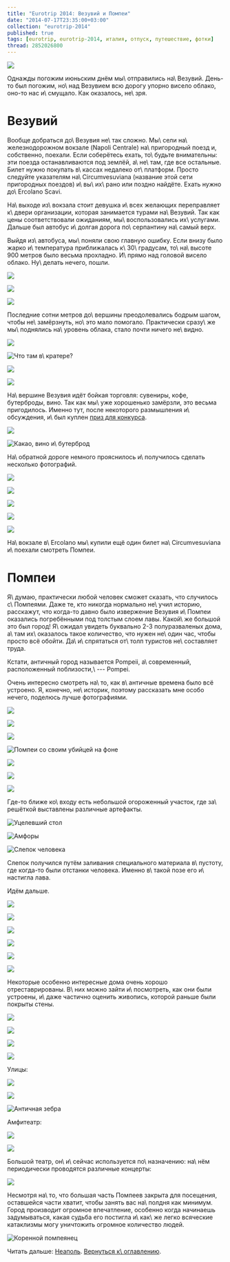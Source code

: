 ```yaml
---
title: "Eurotrip 2014: Везувий и Помпеи"
date: "2014-07-17T23:35:00+03:00"
collection: "eurotrip-2014"
published: true
tags: [eurotrip, eurotrip-2014, италия, отпуск, путешествие, фотки]
thread: 2852026800
---
```


![](/images/travel/2014-06-eurotrip/pompeii-cover.jpg)

Однажды погожим июньским днём мы\ отправились на\ Везувий. День-то был погожим, но\ над Везувием всю дорогу упорно
висело облако, оно-то нас и\ смущало. Как оказалось, не\ зря.

<!--more-->

# Везувий

Вообще добраться до\ Везувия не\ так сложно. Мы\ сели на\ железнодорожном вокзале (Napoli Centrale) на\ пригородный 
поезд и, собственно, поехали. Если соберётесь ехать, то\ будьте внимательны: эти поезда останавливаются под землёй, 
а\ не\ там, где все остальные. Билет нужно покупать в\ кассах недалеко от\ платформ. Просто следуйте указателям 
на\ Circumvesuviana (название этой сети пригородных поездов) и\ вы\ их\ рано или поздно найдёте. Ехать нужно 
до\ Ercolano Scavi. 

На\ выходе из\ вокзала стоит девушка и\ всех желающих переправляет к\ двери организации, которая занимается турами 
на\ Везувий. Так как цены соответствовали ожиданиям, мы\ воспользовались их\ услугами. Дальше был автобус и\ долгая 
дорога по\ серпантину на\ самый верх.

Выйдя из\ автобуса, мы\ поняли свою главную ошибку. Если внизу было жарко и\ температура приближалась к\ 30\ градусам, 
то\ на\ высоте 900 метров было весьма прохладно. И\ прямо над головой висело облако. Ну\ делать нечего, пошли.

![](/images/travel/2014-06-eurotrip/vesuvius-going-up-1.jpg)

![](/images/travel/2014-06-eurotrip/vesuvius-going-up-2.jpg)

![](/images/travel/2014-06-eurotrip/vesuvius-going-up-3.jpg)

Последние сотни метров до\ вершины преодолевались бодрым шагом, чтобы не\ замёрзнуть, но\ это мало помогало. Практически 
сразу\ же мы\ поднялись на\ уровень облака, стало почти ничего не\ видно.

![](/images/travel/2014-06-eurotrip/vesuvius-cloud-1.jpg)

![Что там в\ кратере?](/images/travel/2014-06-eurotrip/vesuvius-cloud-2.jpg "Что там в кратере?")

![](/images/travel/2014-06-eurotrip/vesuvius-cloud-3.jpg)

![](/images/travel/2014-06-eurotrip/vesuvius-cloud-4.jpg)

На\ вершине Везувия идёт бойкая торговля: сувениры, кофе, бутерброды, вино. Так как мы\ уже хорошенько замёрзли, это 
весьма пригодилось. Именно тут, после некоторого размышления и\ обсуждения, и\ был куплен [приз для конкурса][contest].

![](/images/travel/2014-06-eurotrip/vesuvius-shop-1.jpg)

![Какао, вино и\ бутерброд](/images/travel/2014-06-eurotrip/vesuvius-shop-2.jpg "Какао, вино и бутерброд")

На\ обратной дороге немного прояснилось и\ получилось сделать несколько фотографий.

![](/images/travel/2014-06-eurotrip/vesuvius-going-down-1.jpg)

![](/images/travel/2014-06-eurotrip/vesuvius-going-down-2.jpg)

![](/images/travel/2014-06-eurotrip/vesuvius-going-down-3.jpg)

![](/images/travel/2014-06-eurotrip/vesuvius-going-down-4.jpg)

![](/images/travel/2014-06-eurotrip/vesuvius-going-down-5.jpg)

На\ вокзале в\ Ercolano мы\ купили ещё один билет на\ Circumvesuviana и\ поехали смотреть Помпеи.

# Помпеи

Я\ думаю, практически любой человек сможет сказать, что случилось с\ Помпеями. Даже те, кто никогда нормально не\ учил 
историю, расскажут, что когда-то давно было извержение Везувия и\ Помпеи оказались погребёнными под толстым слоем
лавы. Какой\ же большой это был город! Я\ ожидал увидеть буквально 2-3 полуразваленых дома, а\ там их\ оказалось
такое количество, что нужен не\ один час, чтобы просто всё обойти. Да\ и\ спрятаться от\ толп туристов не\ составляет 
труда.

Кстати, античный город называется Pompeii, а\ современный, расположенный поблизости,\ --- Pompei.

Очень интересно смотреть на\ то, как в\ античные времена было всё устроено. Я, конечно, не\ историк, поэтому рассказать 
мне особо нечего, поделюсь лучше фотографиями.

![](/images/travel/2014-06-eurotrip/pompeii-i-1.jpg)

![](/images/travel/2014-06-eurotrip/pompeii-i-2.jpg)

![](/images/travel/2014-06-eurotrip/pompeii-i-3.jpg)

![Помпеи со своим убийцей на фоне](/images/travel/2014-06-eurotrip/pompeii-i-4.jpg "Помпеи со своим убийцей на фоне")

![](/images/travel/2014-06-eurotrip/pompeii-i-5.jpg)

![](/images/travel/2014-06-eurotrip/pompeii-i-6.jpg)

![](/images/travel/2014-06-eurotrip/pompeii-i-7.jpg)

Где-то ближе ко\ входу есть небольшой огороженный участок, где за\ решёткой выставлены различные артефакты.

![Уцелевший стол](/images/travel/2014-06-eurotrip/pompeii-table.jpg "Уцелевший стол")

![Амфоры](/images/travel/2014-06-eurotrip/pompeii-amphorae.jpg "Амфоры")

![Слепок человека](/images/travel/2014-06-eurotrip/pompeii-man.jpg "Слепок человека")

Слепок получился путём заливания специального материала в\ пустоту, где когда-то были отстанки человека. Именно
в\ такой позе его и\ настигла лава.

Идём дальше.

![](/images/travel/2014-06-eurotrip/pompeii-ii-1.jpg)

![](/images/travel/2014-06-eurotrip/pompeii-ii-2.jpg)

![](/images/travel/2014-06-eurotrip/pompeii-ii-3.jpg)

![](/images/travel/2014-06-eurotrip/pompeii-ii-4.jpg)

![](/images/travel/2014-06-eurotrip/pompeii-ii-5.jpg)

![](/images/travel/2014-06-eurotrip/pompeii-ii-6.jpg)

Некоторые особенно интересные дома очень хорошо отреставрированы. В\ них можно зайти и\ посмотреть, как они были 
устроены, и\ даже частично оценить живопись, которой раньше были покрыты стены.

![](/images/travel/2014-06-eurotrip/pompeii-house-1.jpg)

![](/images/travel/2014-06-eurotrip/pompeii-house-2.jpg)

![](/images/travel/2014-06-eurotrip/pompeii-house-3.jpg)

![](/images/travel/2014-06-eurotrip/pompeii-house-4.jpg)

Улицы:

![](/images/travel/2014-06-eurotrip/pompeii-street-1.jpg)

![](/images/travel/2014-06-eurotrip/pompeii-street-2.jpg)

![Античная зебра](/images/travel/2014-06-eurotrip/pompeii-street-3.jpg "Античная зебра")

Амфитеатр:

![](/images/travel/2014-06-eurotrip/pompeii-amphitheatre-1.jpg)

![](/images/travel/2014-06-eurotrip/pompeii-amphitheatre-2.jpg)

Большой театр, он\ и\ сейчас используется по\ назначению: на\ нём периодически проводятся различные концерты:

![](/images/travel/2014-06-eurotrip/pompeii-big-theatre.jpg)

Несмотря на\ то, что большая часть Помпеев закрыта для посещения, оставшейся части хватит, чтобы занять вас на\ полдня 
как минимум. Город производит огромное впечатление, особенно когда начинаешь задумываться, какая судьба его постигла 
и\ как\ же легко всяческие катаклизмы могу уничтожить огромное количество людей.

![Коренной помпеянец](/images/travel/2014-06-eurotrip/pompeii-citizen.jpg "Коренной помпеянец")

Читать дальше: [Неаполь](/post/eurotrip-2014-naples/). [Вернуться к\ оглавлению](/post/eurotrip-2014/).

[contest]: /post/two-years-contest-results/
